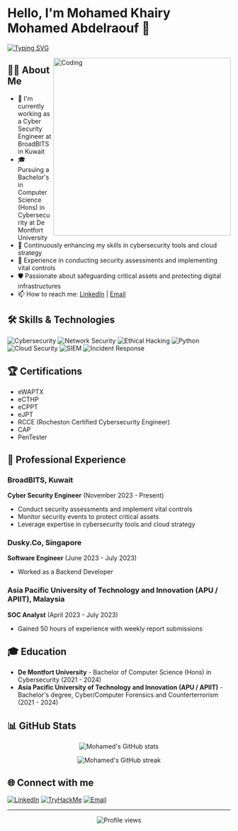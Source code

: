 # Hello, I'm Mohamed Khairy Mohamed Abdelraouf 👋

[![Typing SVG](https://readme-typing-svg.herokuapp.com?font=Fira+Code&pause=1000&width=435&lines=Jr.+Cybersecurity+Researcher;Cyber+Security+Engineer;Continuous+Learner)](https://git.io/typing-svg)

<img align="right" alt="Coding" width="400" src="https://media.giphy.com/media/qgQUggAC3Pfv687qPC/giphy.gif">









## 👨‍💻 About Me

- 🔭 I'm currently working as a Cyber Security Engineer at BroadBITS in Kuwait
- 🎓 Pursuing a Bachelor's in Computer Science (Hons) in Cybersecurity at De Montfort University
- 🌱 Continuously enhancing my skills in cybersecurity tools and cloud strategy
- 💼 Experience in conducting security assessments and implementing vital controls
- 🛡️ Passionate about safeguarding critical assets and protecting digital infrastructures
- 📫 How to reach me: [LinkedIn](https://www.linkedin.com/in/mohamed-khairy-m-653a40199) | [Email](mailto:hamadakhairi09@gmail.com)

## 🛠 Skills & Technologies

![Cybersecurity](https://img.shields.io/badge/Cybersecurity-0078D4?style=for-the-badge&logo=windows-terminal&logoColor=white)
![Network Security](https://img.shields.io/badge/Network%20Security-00599C?style=for-the-badge&logo=cisco&logoColor=white)
![Ethical Hacking](https://img.shields.io/badge/Ethical%20Hacking-A81D33?style=for-the-badge&logo=hack-the-box&logoColor=white)
![Python](https://img.shields.io/badge/python-3670A0?style=for-the-badge&logo=python&logoColor=ffdd54)
![Cloud Security](https://img.shields.io/badge/Cloud%20Security-0089D6?style=for-the-badge&logo=microsoft-azure&logoColor=white)
![SIEM](https://img.shields.io/badge/SIEM-005571?style=for-the-badge&logo=elastic-stack&logoColor=white)
![Incident Response](https://img.shields.io/badge/Incident%20Response-D00000?style=for-the-badge&logo=red-hat&logoColor=white)

## 🏆 Certifications

- eWAPTX
- eCTHP
- eCPPT
- eJPT
- RCCE (Rocheston Certified Cybersecurity Engineer)
- CAP
- PenTester

## 💼 Professional Experience

### BroadBITS, Kuwait
**Cyber Security Engineer** (November 2023 - Present)
- Conduct security assessments and implement vital controls
- Monitor security events to protect critical assets
- Leverage expertise in cybersecurity tools and cloud strategy

### Dusky.Co, Singapore
**Software Engineer** (June 2023 - July 2023)
- Worked as a Backend Developer

### Asia Pacific University of Technology and Innovation (APU / APIIT), Malaysia
**SOC Analyst** (April 2023 - July 2023)
- Gained 50 hours of experience with weekly report submissions

## 🎓 Education

- **De Montfort University** - Bachelor of Computer Science (Hons) in Cybersecurity (2021 - 2024)
- **Asia Pacific University of Technology and Innovation (APU / APIIT)** - Bachelor's degree, Cyber/Computer Forensics and Counterterrorism (2021 - 2024)

## 📊 GitHub Stats

<p align="center">
  <img src="https://github-readme-stats.vercel.app/api?username=Hamada-khairi&show_icons=true&theme=radical" alt="Mohamed's GitHub stats" />
</p>

<p align="center">
  <img src="https://github-readme-streak-stats.herokuapp.com/?user=Hamada-khairi&theme=radical" alt="Mohamed's GitHub streak" />
</p>

## 🌐 Connect with me

[![LinkedIn](https://img.shields.io/badge/LinkedIn-%230077B5.svg?logo=linkedin&logoColor=white)](https://www.linkedin.com/in/mohamed-khairy-m-653a40199)
[![TryHackMe](https://img.shields.io/badge/TryHackMe-%23212C42.svg?logo=tryhackme&logoColor=white)](https://tryhackme.com/p/Hamada01)
[![Email](https://img.shields.io/badge/Email-D14836?style=for-the-badge&logo=gmail&logoColor=white)](mailto:hamadakhairi09@gmail.com)

---

<p align="center">
  <img src="https://komarev.com/ghpvc/?username=Hamada-khairi&label=Profile%20views&color=0e75b6&style=flat" alt="Profile views" />
</p>
